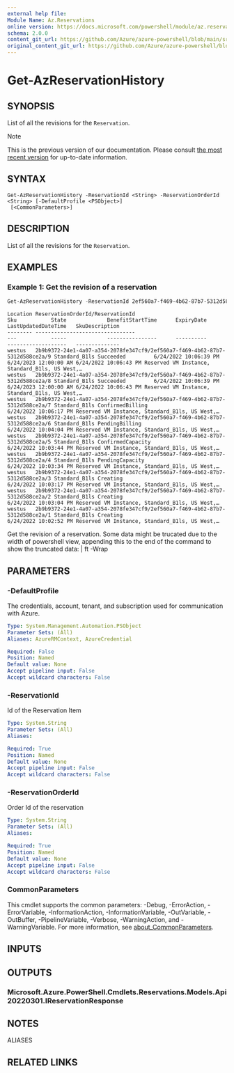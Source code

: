 ```yaml
---
external help file: 
Module Name: Az.Reservations
online version: https://docs.microsoft.com/powershell/module/az.reservations/get-azreservationhistory
schema: 2.0.0
content_git_url: https://github.com/Azure/azure-powershell/blob/main/src/Reservations/help/Get-AzReservationHistory.md
original_content_git_url: https://github.com/Azure/azure-powershell/blob/main/src/Reservations/help/Get-AzReservationHistory.md
---
```


# Get-AzReservationHistory

## SYNOPSIS
List of all the revisions for the `Reservation`.

> [!NOTE]
>This is the previous version of our documentation. Please consult [the most recent version](/powershell/module/az.reservations/get-azreservationhistory) for up-to-date information.

## SYNTAX

```
Get-AzReservationHistory -ReservationId <String> -ReservationOrderId <String> [-DefaultProfile <PSObject>]
 [<CommonParameters>]
```

## DESCRIPTION
List of all the revisions for the `Reservation`.

## EXAMPLES

### Example 1: Get the revision of a reservation
```powershell
Get-AzReservationHistory -ReservationId 2ef560a7-f469-4b62-87b7-5312d588ce2a -ReservationOrderId 2b9b9372-24e1-4a07-a354-2078fe347cf9
```

```output
Location ReservationOrderId/ReservationId                                            Sku           State             BenefitStartTime      ExpiryDate            LastUpdatedDateTime   SkuDescription
-------- --------------------------------                                            ---           -----             ----------------      ----------            -------------------   --------------
westus   2b9b9372-24e1-4a07-a354-2078fe347cf9/2ef560a7-f469-4b62-87b7-5312d588ce2a/9 Standard_B1ls Succeeded         6/24/2022 10:06:39 PM 6/24/2023 12:00:00 AM 6/24/2022 10:06:43 PM Reserved VM Instance, Standard_B1ls, US West,… 
westus   2b9b9372-24e1-4a07-a354-2078fe347cf9/2ef560a7-f469-4b62-87b7-5312d588ce2a/8 Standard_B1ls Succeeded         6/24/2022 10:06:39 PM 6/24/2023 12:00:00 AM 6/24/2022 10:06:43 PM Reserved VM Instance, Standard_B1ls, US West,… 
westus   2b9b9372-24e1-4a07-a354-2078fe347cf9/2ef560a7-f469-4b62-87b7-5312d588ce2a/7 Standard_B1ls ConfirmedBilling                                              6/24/2022 10:06:17 PM Reserved VM Instance, Standard_B1ls, US West,…
westus   2b9b9372-24e1-4a07-a354-2078fe347cf9/2ef560a7-f469-4b62-87b7-5312d588ce2a/6 Standard_B1ls PendingBilling                                                6/24/2022 10:04:04 PM Reserved VM Instance, Standard_B1ls, US West,… 
westus   2b9b9372-24e1-4a07-a354-2078fe347cf9/2ef560a7-f469-4b62-87b7-5312d588ce2a/5 Standard_B1ls ConfirmedCapacity                                             6/24/2022 10:03:44 PM Reserved VM Instance, Standard_B1ls, US West,… 
westus   2b9b9372-24e1-4a07-a354-2078fe347cf9/2ef560a7-f469-4b62-87b7-5312d588ce2a/4 Standard_B1ls PendingCapacity                                               6/24/2022 10:03:34 PM Reserved VM Instance, Standard_B1ls, US West,… 
westus   2b9b9372-24e1-4a07-a354-2078fe347cf9/2ef560a7-f469-4b62-87b7-5312d588ce2a/3 Standard_B1ls Creating                                                      6/24/2022 10:03:17 PM Reserved VM Instance, Standard_B1ls, US West,… 
westus   2b9b9372-24e1-4a07-a354-2078fe347cf9/2ef560a7-f469-4b62-87b7-5312d588ce2a/2 Standard_B1ls Creating                                                      6/24/2022 10:03:04 PM Reserved VM Instance, Standard_B1ls, US West,… 
westus   2b9b9372-24e1-4a07-a354-2078fe347cf9/2ef560a7-f469-4b62-87b7-5312d588ce2a/1 Standard_B1ls Creating                                                      6/24/2022 10:02:52 PM Reserved VM Instance, Standard_B1ls, US West,… 
```

Get the revision of a reservation.
Some data might be trucated due to the width of powershell view, appending this to the end of the command to show the truncated data: | ft -Wrap

## PARAMETERS

### -DefaultProfile
The credentials, account, tenant, and subscription used for communication with Azure.

```yaml
Type: System.Management.Automation.PSObject
Parameter Sets: (All)
Aliases: AzureRMContext, AzureCredential

Required: False
Position: Named
Default value: None
Accept pipeline input: False
Accept wildcard characters: False
```

### -ReservationId
Id of the Reservation Item

```yaml
Type: System.String
Parameter Sets: (All)
Aliases:

Required: True
Position: Named
Default value: None
Accept pipeline input: False
Accept wildcard characters: False
```

### -ReservationOrderId
Order Id of the reservation

```yaml
Type: System.String
Parameter Sets: (All)
Aliases:

Required: True
Position: Named
Default value: None
Accept pipeline input: False
Accept wildcard characters: False
```

### CommonParameters
This cmdlet supports the common parameters: -Debug, -ErrorAction, -ErrorVariable, -InformationAction, -InformationVariable, -OutVariable, -OutBuffer, -PipelineVariable, -Verbose, -WarningAction, and -WarningVariable. For more information, see [about_CommonParameters](http://go.microsoft.com/fwlink/?LinkID=113216).

## INPUTS

## OUTPUTS

### Microsoft.Azure.PowerShell.Cmdlets.Reservations.Models.Api20220301.IReservationResponse

## NOTES

ALIASES

## RELATED LINKS

